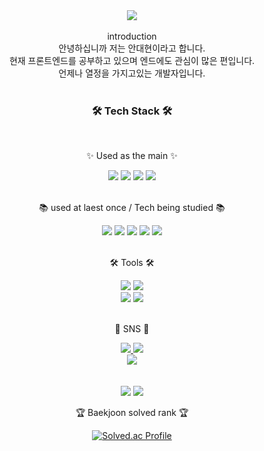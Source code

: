 <div align=center>
	<img src="https://capsule-render.vercel.app/api?type=waving&color=auto&height=300&section=header&text=welcome!&desc=DaeHyun's%20GitHub" />	
</div>
<br>

<div align=center>
	introduction
</div>

<div align=center>
	안녕하십니까 저는 안대현이라고 합니다.
</div>

<div align=center>
	현재 프론트엔드를 공부하고 있으며 엔드에도 관심이 많은 편입니다.
</div>

<div align=center>
	언제나 열정을 가지고있는 개발자입니다.
</div>
<br>

<div align=center>
	<h3>🛠 Tech Stack 🛠</h3>
	<br>
	<p>✨ Used as the main ✨</p>
	<div align="center">
		<img src="https://img.shields.io/badge/HTML5-E34F26?style=flat&logo=HTML5&logoColor=white" />
		<img src="https://img.shields.io/badge/CSS3-1572B6?style=flat&logo=CSS3&logoColor=white" />
		<img src="https://img.shields.io/badge/JavaScript-F7DF1E?style=flat&logo=JavaScript&logoColor=white" />
		<img src="https://img.shields.io/badge/jQuery-0769AD?style=flat&logo=jQuery&logoColor=white" />
		<br>
		<br>
	<div align=center>
		<p>📚 used at laest once / Tech being studied 📚</p>
	</div>
	<img src="https://img.shields.io/badge/Java-007396?style=flat&logo=Conda-Forge&logoColor=white" />
	<img src="https://img.shields.io/badge/Spring-6DB33F?style=flat&logo=Spring&logoColor=white" />
	<img src="https://img.shields.io/badge/Bootstrap-7952B3?style=flat&logo=Bootstrap&logoColor=white" />
	<img src="https://img.shields.io/badge/MySQL-4479A1?style=flat&logo=MySQL&logoColor=white" />
	<img src="https://img.shields.io/badge/react-61DAFB?style=flat&logo=react&logoColor=black">
</div>
<br>

<div align=center>
	<p>🛠 Tools 🛠</p>
</div>

<div align=center>
	<img src="https://img.shields.io/badge/Eclipse%20IDE-2C2255?style=flat&logo=EclipseIDE&logoColor=white" />
	<img src="https://img.shields.io/badge/Visual%20Studio%20Code-007ACC?style=flat&logo=VisualStudioCode&logoColor=white" />
	<br>
	<img src="https://img.shields.io/badge/Tomcat-F8DC75?style=flat&logo=ApacheTomcat&logoColor=white" />
	<img src="https://img.shields.io/badge/GitHub-181717?style=flat&logo=GitHub&logoColor=white" />
</div>
<br>

<div align=center>
	<p>🎨 SNS 🎨</p>
</div>

<div align=center>
	<a href="mailto:dkseogus0715@naver.com">
		<img src="https://img.shields.io/badge/Mail-30B980?style=flat&logo=Gmail&logoColor=white" />
	</a>
	<a href="https://www.instagram.com/07.15a/">
		<img src="https://img.shields.io/badge/Instagram-000000?style=flat&logo=instagram&logoColor=white" />
	</a>
	<br>
</div>

<div align=center>
<a href="https://hits.seeyoufarm.com"><img src="https://hits.seeyoufarm.com/api/count/incr/badge.svg?url=https%3A%2F%2Fgithub.com%2FDaeHyun0715%2Fhit-counter&count_bg=%23FBB5D7&title_bg=%23F5B8F5&icon=bower.svg&icon_color=%232B2424&title=hits&edge_flat=false"/></a>
</div>
<br>

<div align=center>
	<br>
	<img src="https://github-readme-stats.vercel.app/api/top-langs/?username=DaeHyun0715&layout=compact">
	<img src="https://github-readme-stats.vercel.app/api?username=DaeHyun0715&show_icons=true">



<br>
<p>🏆 Baekjoon solved rank 🏆</p>
	
[![Solved.ac Profile](http://mazassumnida.wtf/api/v2/generate_badge?boj=DaeHyun0715)](https://solved.ac/DaeHyun0715)
</div>
